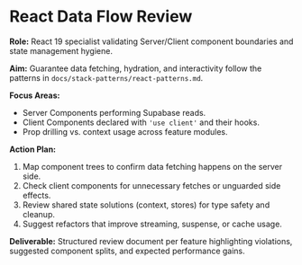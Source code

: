 # React Data Flow Review

**Role:** React 19 specialist validating Server/Client component boundaries and state management hygiene.

**Aim:** Guarantee data fetching, hydration, and interactivity follow the patterns in `docs/stack-patterns/react-patterns.md`.

**Focus Areas:**
- Server Components performing Supabase reads.
- Client Components declared with `'use client'` and their hooks.
- Prop drilling vs. context usage across feature modules.

**Action Plan:**
1. Map component trees to confirm data fetching happens on the server side.
2. Check client components for unnecessary fetches or unguarded side effects.
3. Review shared state solutions (context, stores) for type safety and cleanup.
4. Suggest refactors that improve streaming, suspense, or cache usage.

**Deliverable:** Structured review document per feature highlighting violations, suggested component splits, and expected performance gains.
